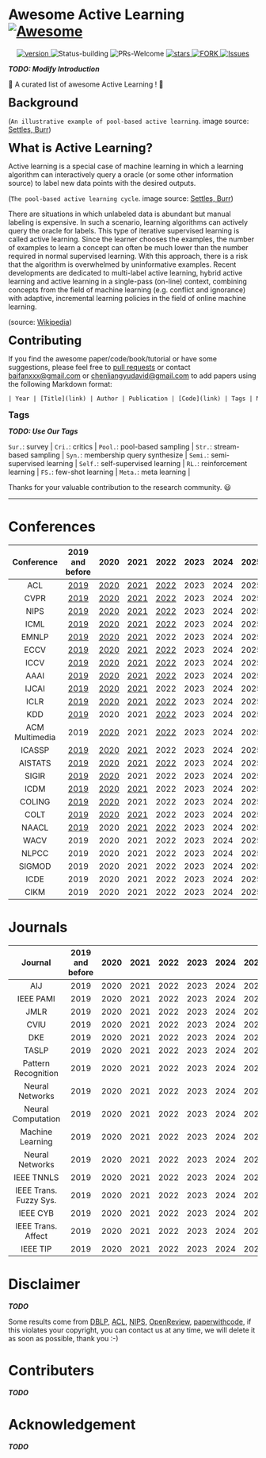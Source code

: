 # Awesome Active Learning [![Awesome](https://awesome.re/badge.svg)](https://awesome.re)

<p align="center">
      <a href="https://img.shields.io/badge/version-v0.1.0-blue">
      <img alt="version" src="https://img.shields.io/badge/version-v0.1.0-blue?color=FF8000?color=009922" />
    </a>
  <a >
       <img alt="Status-building" src="https://img.shields.io/badge/Status-building-blue" />
      </a>
  <a >
       <img alt="PRs-Welcome" src="https://img.shields.io/badge/PRs-Welcome-red" />
      </a>
       <a href="https://github.com/Clearloveyuan/Awesome-Active-Learning/stargazers">
       <img alt="stars" src="https://img.shields.io/github/stars/Clearloveyuan/Awesome-Active-Learning" />
      </a>
      <a href="https://github.com/Clearloveyuan/Awesome-Active-Learning/network/members">
       <img alt="FORK" src="https://img.shields.io/github/forks/Clearloveyuan/Awesome-Active-Learning?color=FF8000" />
      </a>
    <a href="https://github.com/Clearloveyuan/Awesome-Active-Learning/issues">
      <img alt="Issues" src="https://img.shields.io/github/issues/Clearloveyuan/Awesome-Active-Learning?color=0088ff"/>
    </a>
    <br />
</p>

___TODO: Modify Introduction___

🤩 A curated list of awesome Active Learning ! 🤩

<font size=5><b> Background </b></font>


(`An illustrative example of pool-based active learning`. image source: [Settles, Burr](https://minds.wisconsin.edu/handle/1793/60660))

<font size=5><b> What is Active Learning? </b></font>

Active learning is a special case of machine learning in which a learning algorithm can interactively query a oracle (or some other information source) to label new data points with the desired outputs.

(`The pool-based active learning cycle`. image source: [Settles, Burr](https://minds.wisconsin.edu/handle/1793/60660))

There are situations in which unlabeled data is abundant but manual labeling is expensive. In such a scenario, learning algorithms can actively query the oracle for labels. This type of iterative supervised learning is called active learning. Since the learner chooses the examples, the number of examples to learn a concept can often be much lower than the number required in normal supervised learning. With this approach, there is a risk that the algorithm is overwhelmed by uninformative examples. Recent developments are dedicated to multi-label active learning, hybrid active learning and active learning in a single-pass (on-line) context, combining concepts from the field of machine learning (e.g. conflict and ignorance) with adaptive, incremental learning policies in the field of online machine learning.

(source: [Wikipedia](https://en.wikipedia.org/wiki/Active_learning_(machine_learning)))

<font size=5><b> Contributing </b></font>

If you find the awesome paper/code/book/tutorial or have some suggestions, please feel free to [pull requests](https://github.com/baifanxxx/awesome-active-learning/pulls) or contact <baifanxxx@gmail.com> or <chenliangyudavid@gmail.com> to add papers using the following Markdown format:

```txt
| Year | [Title](link) | Author | Publication | [Code](link) | Tags | Notes |
```

<font size=4><b> Tags </b></font>

___TODO: Use Our Tags___

`Sur.`: survey |  `Cri.`: critics |
`Pool.`: pool-based sampling |  `Str.`: stream-based sampling |  `Syn.`: membership query synthesize |
`Semi.`: semi-supervised learning |  `Self.`: self-supervised learning |  `RL.`: reinforcement learning |
`FS.`: few-shot learning |  `Meta.`: meta learning |

Thanks for your valuable contribution to the research community. 😃

---

# Conferences

|   Conference   |           2019 and before            |                 2020                 |                 2021                 |                 2022                 | 2023 | 2024 | 2025 |
|:--------------:|:------------------------------------:|:------------------------------------:|:------------------------------------:|:------------------------------------:|:----:|:----:|:----:|
|      ACL       |   [2019](Paper_Summary/ACL2019.md)   |   [2020](Paper_Summary/ACL2020.md)   |   [2021](Paper_Summary/ACL2021.md)   |   [2022](Paper_Summary/ACL2022.md)   | 2023 | 2024 | 2025 |
|      CVPR      |  [2019](Paper_Summary/CVPR2019.md)   |  [2020](Paper_Summary/CVPR2020.md)   |  [2021](Paper_Summary/CVPR2021.md)   |  [2022](Paper_Summary/CVPR2022.md)   | 2023 | 2024 | 2025 |
|      NIPS      |  [2019](Paper_Summary/NIPS2019.md)   |  [2020](Paper_Summary/NIPS2020.md)   |  [2021](Paper_Summary/NIPS2021.md)   |  [2022](Paper_Summary/NIPS2022.md)   | 2023 | 2024 | 2025 |
|      ICML      |  [2019](Paper_Summary/ICML2019.md)   |  [2020](Paper_Summary/ICML2020.md)   |  [2021](Paper_Summary/ICML2021.md)   |  [2022](Paper_Summary/ICML2022.md)   | 2023 | 2024 | 2025 |
|     EMNLP      |  [2019](Paper_Summary/EMNLP2019.md)  |  [2020](Paper_Summary/EMNLP2020.md)  |  [2021](Paper_Summary/EMNLP2021.md)  |                 2022                 | 2023 | 2024 | 2025 |
|      ECCV      |  [2019](Paper_Summary/ECCV2019.md)   |  [2020](Paper_Summary/ECCV2020.md)   |  [2021](Paper_Summary/ECCV2021.md)   |  [2022](Paper_Summary/ECCV2022.md)   | 2023 | 2024 | 2025 |
|      ICCV      |  [2019](Paper_Summary/ICCV2019.md)   |  [2020](Paper_Summary/ICCV2020.md)   |  [2021](Paper_Summary/ICCV2021.md)   |  [2022](Paper_Summary/ICCV2022.md)   | 2023 | 2024 | 2025 |
|      AAAI      |  [2019](Paper_Summary/AAAI2019.md)   |  [2020](Paper_Summary/AAAI2020.md)   |  [2021](Paper_Summary/AAAI2021.md)   |  [2022](Paper_Summary/AAAI2022.md)   | 2023 | 2024 | 2025 |
|     IJCAI      |  [2019](Paper_Summary/IJCAI2019.md)  |  [2020](Paper_Summary/IJCAI2020.md)  |  [2021](Paper_Summary/IJCAI2021.md)  |                 2022                 | 2023 | 2024 | 2025 |
|      ICLR      |  [2019](Paper_Summary/ICLR2019.md)   |  [2020](Paper_Summary/ICLR2020.md)   |  [2021](Paper_Summary/ICLR2021.md)   |  [2022](Paper_Summary/ICLR2022.md)   | 2023 | 2024 | 2025 |
|      KDD       |   [2019](Paper_Summary/KDD2019.md)   |                 2020                 |                 2021                 |   [2022](Paper_Summary/KDD2022.md)   | 2023 | 2024 | 2025 |
| ACM Multimedia |                 2019                 |  [2020](Paper_Summary/ACMM2020.md)   |                 2021                 |  [2022](Paper_Summary/ACMM2022.md)   | 2023 | 2024 | 2025 |
|     ICASSP     | [2019](Paper_Summary/ICASSP2019.md)  | [2020](Paper_Summary/ICASSP2020.md)  | [2021](Paper_Summary/ICASSP2021.md)  |                 2022                 | 2023 | 2024 | 2025 |
|    AISTATS     | [2019](Paper_Summary/AISTATS2019.md) | [2020](Paper_Summary/AISTATS2020.md) | [2021](Paper_Summary/AISTATS2021.md) | [2022](Paper_Summary/AISTATS2022.md) | 2023 | 2024 | 2025 |
|     SIGIR      |  [2019](Paper_Summary/SIGIR2019.md)  |  [2020](Paper_Summary/SIGIR2020.md)  |                 2021                 |                 2022                 | 2023 | 2024 | 2025 |
|      ICDM      |  [2019](Paper_Summary/ICDM2019.md)   |  [2020](Paper_Summary/ICDM2020.md)   |  [2021](Paper_Summary/ICDM2021.md)   |                 2022                 | 2023 | 2024 | 2025 |
|     COLING     | [2019](Paper_Summary/COLING2019.md)  | [2020](Paper_Summary/COLING2020.md)  |                 2021                 |                 2022                 | 2023 | 2024 | 2025 |
|      COLT      |  [2019](Paper_Summary/COLT2019.md)   |  [2020](Paper_Summary/COLT2020.md)   |  [2021](Paper_Summary/COLT2021.md)   |                 2022                 | 2023 | 2024 | 2025 |
|     NAACL      |  [2019](Paper_Summary/NAACL2019.md)  |                 2020                 |  [2021](Paper_Summary/NAACL2021.md)  |  [2022](Paper_Summary/NAACL2022.md)  | 2023 | 2024 | 2025 |
|      WACV      |                 2019                 |                 2020                 |                 2021                 |                 2022                 | 2023 | 2024 | 2025 |
|     NLPCC      |                 2019                 |                 2020                 |                 2021                 |                 2022                 | 2023 | 2024 | 2025 |
|     SIGMOD     |                 2019                 |                 2020                 |                 2021                 |                 2022                 | 2023 | 2024 | 2025 |
|      ICDE      |                 2019                 |                 2020                 |                 2021                 |                 2022                 | 2023 | 2024 | 2025 |
|      CIKM      |                 2019                 |                 2020                 |                 2021                 |                 2022                 | 2023 | 2024 | 2025 |


# Journals

|        Journal         | 2019 and before | 2020 | 2021 | 2022 | 2023 | 2024 | 2025 |
|:----------------------:|:---------------:|:----:|:----:|:----:|:----:|:----:|:----:|
|          AIJ           |      2019       | 2020 | 2021 | 2022 | 2023 | 2024 | 2025 |
|       IEEE PAMI        |      2019       | 2020 | 2021 | 2022 | 2023 | 2024 | 2025 |
|          JMLR          |      2019       | 2020 | 2021 | 2022 | 2023 | 2024 | 2025 |
|          CVIU          |      2019       | 2020 | 2021 | 2022 | 2023 | 2024 | 2025 |
|          DKE           |      2019       | 2020 | 2021 | 2022 | 2023 | 2024 | 2025 |
|         TASLP          |      2019       | 2020 | 2021 | 2022 | 2023 | 2024 | 2025 |
|  Pattern Recognition   |      2019       | 2020 | 2021 | 2022 | 2023 | 2024 | 2025 |
|    Neural Networks     |      2019       | 2020 | 2021 | 2022 | 2023 | 2024 | 2025 |
|   Neural Computation   |      2019       | 2020 | 2021 | 2022 | 2023 | 2024 | 2025 |
|    Machine Learning    |      2019       | 2020 | 2021 | 2022 | 2023 | 2024 | 2025 |
|    Neural Networks     |      2019       | 2020 | 2021 | 2022 | 2023 | 2024 | 2025 |
|       IEEE TNNLS       |      2019       | 2020 | 2021 | 2022 | 2023 | 2024 | 2025 |
| IEEE Trans. Fuzzy Sys. |      2019       | 2020 | 2021 | 2022 | 2023 | 2024 | 2025 |
|        IEEE CYB        |      2019       | 2020 | 2021 | 2022 | 2023 | 2024 | 2025 |
|   IEEE Trans. Affect   |      2019       | 2020 | 2021 | 2022 | 2023 | 2024 | 2025 |
|        IEEE TIP        |      2019       | 2020 | 2021 | 2022 | 2023 | 2024 | 2025 |


# Disclaimer

___TODO___

Some results come from [DBLP](https://dblp.org/), [ACL](https://aclanthology.org/), [NIPS](https://papers.nips.cc/), [OpenReview](https://openreview.net/),  [paperwithcode](https://paperswithcode.com/), if this violates your copyright, you can contact us at any time, we will delete it as soon as possible, thank you :-)

# Contributers

___TODO___

# Acknowledgement

___TODO___
